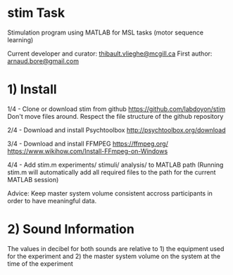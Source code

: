 # stim Task
Stimulation program using MATLAB for MSL tasks (motor sequence learning)

Current developer and curator: thibault.vlieghe@mcgill.ca
First author: arnaud.bore@gmail.com

# 1) Install

1/4 - Clone or download stim from github
https://github.com/labdoyon/stim
Don't move files around. Respect the file structure of the github repository

2/4 - Download and install Psychtoolbox
http://psychtoolbox.org/download

3/4 - Download and install FFMPEG
https://ffmpeg.org/
https://www.wikihow.com/Install-FFmpeg-on-Windows

4/4 - Add stim.m experiments/ stimuli/ analysis/ to MATLAB path
(Running stim.m will automatically add all required files to the path
for the current MATLAB session)

Advice: Keep master system volume consistent accross participants in order
to have meaningful data.

# 2) Sound Information

The values in decibel for both sounds are relative to 1) the equipment used
for the experiment and 2) the master system volume on the system at the time
of the experiment

